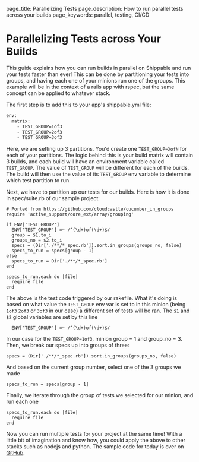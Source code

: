 page_title: Parallelizing Tests
page_description: How to run parallel tests across your builds
page_keywords: parallel, testing, CI/CD

# Parallelizing Tests across Your Builds
This guide explains how you can run builds in parallel on Shippable and run your tests faster than ever! This can be done by partitioning your tests into groups, and having each one of your minions run one of the groups. This example will be in the context of a rails app with rspec, but the same concept can be applied to whatever stack.

The first step is to add this to your app's shippable.yml file:

```bash
env:
  matrix:
    - TEST_GROUP=1of3
    - TEST_GROUP=2of3
    - TEST_GROUP=3of3
```

Here, we are setting up 3 partitions. You'd create one `TEST_GROUP=XofN` for each of your partitions. The logic behind this is your build matrix will contain 3 builds, and each build will have an environment variable called `TEST_GROUP`. The value of `TEST_GROUP` will be different for each of the builds. The build will then use the value of its `TEST_GROUP` env variable to determine which test partition to run.

Next, we have to partition up our tests for our builds. Here is how it is done in spec/suite.rb of our sample project:

```
# Ported from https://github.com/cloudcastle/cucumber_in_groups
require 'active_support/core_ext/array/grouping'

if ENV['TEST_GROUP']
  ENV['TEST_GROUP'] =~ /^(\d+)of(\d+)$/
  group = $1.to_i
  groups_no = $2.to_i
  specs = (Dir['./**/*_spec.rb']).sort.in_groups(groups_no, false)
  specs_to_run = specs[group - 1]
else
  specs_to_run = Dir['./**/*_spec.rb']
end

specs_to_run.each do |file|
  require file
end
```

The above is the test code triggered by our rakefile. What it's doing is based on what value the `TEST_GROUP` env var is set to in this minion (being `1of3` `2of3` or `3of3` in our case) a different set of tests will be ran. The `$1` and `$2` global variables are set by this line

```
  ENV['TEST_GROUP'] =~ /^(\d+)of(\d+)$/
```

 In our case for the `TEST_GROUP=1of3`, minion group = 1 and group_no = 3.
Then, we break our specs up into groups of three:

```
specs = (Dir['./**/*_spec.rb']).sort.in_groups(groups_no, false)
```

 And based on the current group number, select one of the 3 groups we made

```
specs_to_run = specs[group - 1]
```
Finally, we iterate through the group of tests we selected for our minion, and run each one

```
specs_to_run.each do |file|
  require file
end
```

Now you can run multiple tests for your project at the same time! With a little bit of imagination and know how, you could apply the above to other stacks such as nodejs and python. The sample code for today is over on [GitHub](https://github.com/shippableSamples/sample-rubyonrails-parallel-matrix-rspec).
